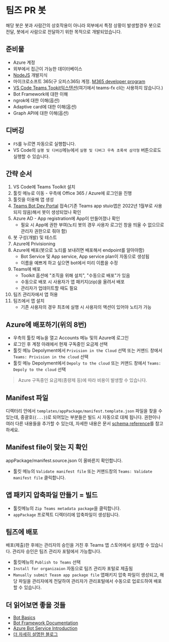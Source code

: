 # 팀즈 PR 봇

해당 봇은 봇과 사람간의 상호작용이 아니라 외부에서 특정 상황이 발생할경우 봇으로 전달, 봇에서 사람으로 전달하기 위한 목적으로 개발되었습니다.

## 준비물
- Azure 계정
- 외부에서 접근이 가능한 데이터베이스
- [NodeJS](https://nodejs.org/en/) 개발지식
- 마이크로소프트 365(구 오피스365) 계정. [M365 developer program](https://developer.microsoft.com/en-us/microsoft-365/dev-program)
- [VS Code Teams Tookit익스텐션](https://aka.ms/teams-toolkit)(여기에서 teams-fx cli는 사용하지 않습니다.)
- Bot Framework에 대한 이해
- ngrok에 대한 이해(옵션)
- Adaptive card에 대한 이해(옵션)
- Graph API에 대한 이해(옵션)

## 디버깅
- `F5`를 누르면 자동으로 실행합니다.
- VS Code의 `실행 및 디버깅`메뉴에서 `실행 및 디버그 우측 초록색 삼각형` 버튼으로도 실행할 수 있습니다.


## 간략 순서
1. VS Code에 Teams Toolkit 설치
2. 툴킷 메뉴로 이동 - 우측에 Office 365 / Azure에 로그인을 진행
3. 툴킷을 이용해 앱 생성
4. [Teams Bot Dev Portal](https://dev.teams.microsoft.com/bots) 접속(기존 Teams app stuio앱은 2022년 1월부로 사용되지 않음)해서 봇이 생성되었나 확인
5. Azure AD - App registration에 App이 만들어졌나 확인
    - 필요 시 App에 권한 부여(노티 봇의 경우 사용자 로그인 창을 띄울 수 없으므로 관리자 권한으로 줘야 함)
6. 봇 구성(개발) 및 테스트
7. Azure에 Privisioning
8. Azure에 배포(봇으로 노티를 보내려면 배포해서 endpoint를 알아야함)
    - Bot Service 및 App service, App service plan이 자동으로 생성됨
    - 이름을 예쁘게 하고 싶으면 bot에서 미리 이름을 수정
9. Teams에 배포
    - Toolkit 옵션에 "조직을 위해 설치", "수동으로 배포"가 있음
    - 수동으로 배포 시 사용자가 앱 패키지(zip)을 올려서 배포
    - 관리자가 업데이트할 때도 필요
10. 팀즈 관리자에서 앱 허용
11. 팀즈에서 앱 설치
    - 기존 사용자의 경우 최초에 실행 시 사용자의 액션이 있어야 노티가 가능

## Azure에 배포하기(위의 8번)

- 우측의 툴킷 메뉴을 열고 Accounts 메뉴 및의 Azure에 로그인
- 로그인 후 계정 아래에서 현재 구독중인 요금제 선택
- 툴킷 메뉴 Depolyment에서 `Privision in the Cloud` 선택 또는 커맨드 창에서 `Teams: Privision in the cloud` 선택
- 툴킷 메뉴 Depolyment에서 `Depoly to the cloud` 또는 커맨드 창에서 `Teams: Depoly to the cloud` 선택

> Azure 구독중인 요금제(종량제 등)에 따라 비용이 발생할 수 있습니다.

## Manifest 파일

디렉터리 안에서 `templates/appPackage/manifest.template.json` 파일을 찾을 수 있는데, 중괄호(`{...}`)로 되어있는 부분들은 빌드 시 자동으로 대체 됩니다. 권한이나 여러 다른 내용들을 추가할 수 있는데, 자세한 내용은 문서 [schema reference](https://docs.microsoft.com/en-us/microsoftteams/platform/resources/schema/manifest-schema)를 참고하세요.


## Manifest file이 맞는 지 확인

appPackage/manifest.source.json 이 올바른지 확인합니다.

- 툴킷 메뉴의 `Validate manifest file` 또는 커맨드창의 `Teams: Validate manifest file` 클릭합니다.

## 앱 패키지 압축파일 만들기 = 빌드

- 툴킷메뉴의 `Zip Teams metadata package`을 클릭합니다.
- `appPackage` 프로젝트 디렉터리에 압축파일이 생성됩니다.

## 팀즈에 배포

배포(제출)한 후에는 관리자의 승인을 거친 후 Teams 앱 스토어에서 설치할 수 있습니다. 관리자 승인은 팀즈 관리자 포털에서 가능합니다.

- 툴킷메뉴의 `Publish to Teams` 선택
- `Install for organizaion` 자동으로 팀즈 관리자 포털로 제출됨
- `Manually submit Teasm app package file` 앱패키지 압축 파일이 생성되고, 해당 파일을 관리자에게 전달하여 관리자가 관리포털에서 수동으로 업로드하여 배포할 수 있습니다.

## 더 읽어보면 좋을 것들

- [Bot Basics](https://docs.microsoft.com/azure/bot-service/bot-builder-basics?view=azure-bot-service-4.0)
- [Bot Framework Documentation](https://docs.botframework.com/)
- [Azure Bot Service Introduction](https://docs.microsoft.com/azure/bot-service/bot-service-overview-introduction?view=azure-bot-service-4.0)
- [더 자세히 설명한 블로그](https://sviom.com)
